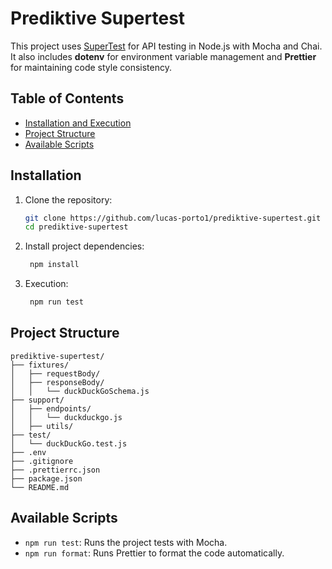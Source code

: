 # Prediktive Supertest

This project uses [SuperTest](https://github.com/visionmedia/supertest) for API testing in Node.js with Mocha and Chai. It also includes **dotenv** for environment variable management and **Prettier** for maintaining code style consistency.

## Table of Contents

- [Installation and Execution](#installation)
- [Project Structure](#project-structure)
- [Available Scripts](#available-scripts)

## Installation

1. Clone the repository:

   ```bash
   git clone https://github.com/lucas-porto1/prediktive-supertest.git
   cd prediktive-supertest

   ```

2. Install project dependencies:

   ```bash
    npm install
   ```

3. Execution:

   ```bash
    npm run test
   ```

## Project Structure

```plaintext
prediktive-supertest/
├── fixtures/
│   ├── requestBody/
│   ├── responseBody/
│   │   └── duckDuckGoSchema.js
├── support/
│   ├── endpoints/
│   │   └── duckduckgo.js
│   ├── utils/
├── test/
│   └── duckDuckGo.test.js
├── .env
├── .gitignore
├── .prettierrc.json
├── package.json
└── README.md
```

## Available Scripts

- `npm run test`: Runs the project tests with Mocha.
- `npm run format`: Runs Prettier to format the code automatically.
